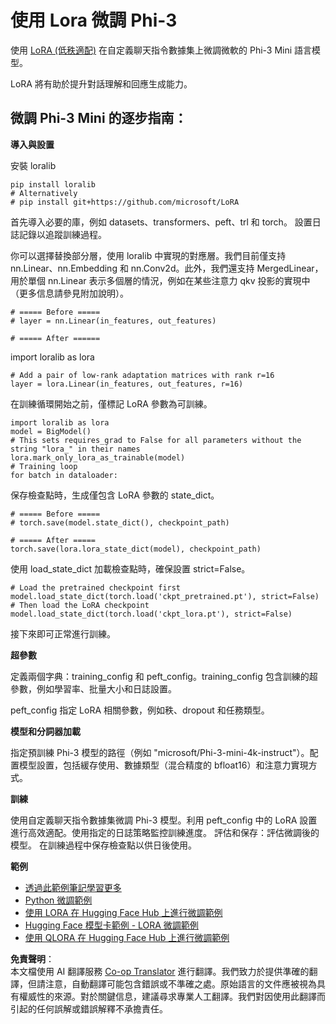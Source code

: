 <!--
CO_OP_TRANSLATOR_METADATA:
{
  "original_hash": "98eb289883c5e181a74e72a59e1ddc6d",
  "translation_date": "2025-04-04T07:00:06+00:00",
  "source_file": "md\\03.FineTuning\\FineTuning_Lora.md",
  "language_code": "tw"
}
-->
# **使用 Lora 微調 Phi-3**

使用 [LoRA (低秩適配)](https://github.com/microsoft/LoRA?WT.mc_id=aiml-138114-kinfeylo) 在自定義聊天指令數據集上微調微軟的 Phi-3 Mini 語言模型。

LoRA 將有助於提升對話理解和回應生成能力。

## 微調 Phi-3 Mini 的逐步指南：

**導入與設置**

安裝 loralib

```
pip install loralib
# Alternatively
# pip install git+https://github.com/microsoft/LoRA

```

首先導入必要的庫，例如 datasets、transformers、peft、trl 和 torch。
設置日誌記錄以追蹤訓練過程。

你可以選擇替換部分層，使用 loralib 中實現的對應層。我們目前僅支持 nn.Linear、nn.Embedding 和 nn.Conv2d。此外，我們還支持 MergedLinear，用於單個 nn.Linear 表示多個層的情況，例如在某些注意力 qkv 投影的實現中（更多信息請參見附加說明）。

```
# ===== Before =====
# layer = nn.Linear(in_features, out_features)
```

```
# ===== After ======
```

import loralib as lora

```
# Add a pair of low-rank adaptation matrices with rank r=16
layer = lora.Linear(in_features, out_features, r=16)
```

在訓練循環開始之前，僅標記 LoRA 參數為可訓練。

```
import loralib as lora
model = BigModel()
# This sets requires_grad to False for all parameters without the string "lora_" in their names
lora.mark_only_lora_as_trainable(model)
# Training loop
for batch in dataloader:
```

保存檢查點時，生成僅包含 LoRA 參數的 state_dict。

```
# ===== Before =====
# torch.save(model.state_dict(), checkpoint_path)
```
```
# ===== After =====
torch.save(lora.lora_state_dict(model), checkpoint_path)
```

使用 load_state_dict 加載檢查點時，確保設置 strict=False。

```
# Load the pretrained checkpoint first
model.load_state_dict(torch.load('ckpt_pretrained.pt'), strict=False)
# Then load the LoRA checkpoint
model.load_state_dict(torch.load('ckpt_lora.pt'), strict=False)
```

接下來即可正常進行訓練。

**超參數**

定義兩個字典：training_config 和 peft_config。training_config 包含訓練的超參數，例如學習率、批量大小和日誌設置。

peft_config 指定 LoRA 相關參數，例如秩、dropout 和任務類型。

**模型和分詞器加載**

指定預訓練 Phi-3 模型的路徑（例如 "microsoft/Phi-3-mini-4k-instruct"）。配置模型設置，包括緩存使用、數據類型（混合精度的 bfloat16）和注意力實現方式。

**訓練**

使用自定義聊天指令數據集微調 Phi-3 模型。利用 peft_config 中的 LoRA 設置進行高效適配。使用指定的日誌策略監控訓練進度。
評估和保存：評估微調後的模型。
在訓練過程中保存檢查點以供日後使用。

**範例**
- [透過此範例筆記學習更多](../../../../code/03.Finetuning/Phi_3_Inference_Finetuning.ipynb)
- [Python 微調範例](../../../../code/03.Finetuning/FineTrainingScript.py)
- [使用 LORA 在 Hugging Face Hub 上進行微調範例](../../../../code/03.Finetuning/Phi-3-finetune-lora-python.ipynb)
- [Hugging Face 模型卡範例 - LORA 微調範例](https://huggingface.co/microsoft/Phi-3-mini-4k-instruct/blob/main/sample_finetune.py)
- [使用 QLORA 在 Hugging Face Hub 上進行微調範例](../../../../code/03.Finetuning/Phi-3-finetune-qlora-python.ipynb)

**免責聲明**：  
本文檔使用 AI 翻譯服務 [Co-op Translator](https://github.com/Azure/co-op-translator) 進行翻譯。我們致力於提供準確的翻譯，但請注意，自動翻譯可能包含錯誤或不準確之處。原始語言的文件應被視為具有權威性的來源。對於關鍵信息，建議尋求專業人工翻譯。我們對因使用此翻譯而引起的任何誤解或錯誤解釋不承擔責任。